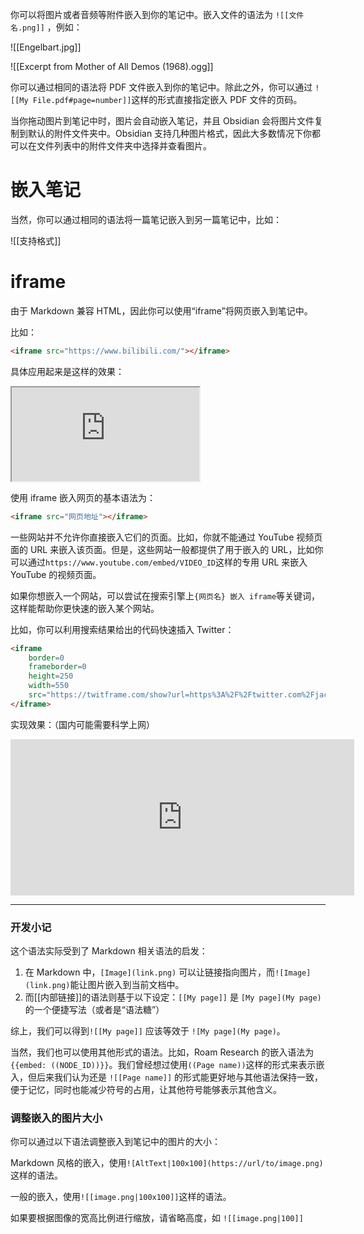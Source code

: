 你可以将图片或者音频等附件嵌入到你的笔记中。嵌入文件的语法为 `![[文件名.png]]` ，例如：

![[Engelbart.jpg]]

![[Excerpt from Mother of All Demos (1968).ogg]]

你可以通过相同的语法将 PDF 文件嵌入到你的笔记中。除此之外，你可以通过 `![[My File.pdf#page=number]]`这样的形式直接指定嵌入 PDF 文件的页码。

当你拖动图片到笔记中时，图片会自动嵌入笔记，并且 Obsidian 会将图片文件复制到默认的附件文件夹中。Obsidian 支持几种图片格式，因此大多数情况下你都可以在文件列表中的附件文件夹中选择并查看图片。

# 嵌入笔记

当然，你可以通过相同的语法将一篇笔记嵌入到另一篇笔记中，比如：

![[支持格式]]

# iframe

由于 Markdown 兼容 HTML，因此你可以使用“iframe”将网页嵌入到笔记中。

比如：

```html
<iframe src="https://www.bilibili.com/"></iframe>
```

具体应用起来是这样的效果：

<iframe src="https://www.bilibili.com/"></iframe>

使用 iframe 嵌入网页的基本语法为：

```html
<iframe src="网页地址"></iframe>
```

一些网站并不允许你直接嵌入它们的页面。比如，你就不能通过 YouTube 视频页面的 URL 来嵌入该页面。但是，这些网站一般都提供了用于嵌入的 URL，比如你可以通过`https://www.youtube.com/embed/VIDEO_ID`这样的专用 URL 来嵌入 YouTube 的视频页面。

如果你想嵌入一个网站，可以尝试在搜索引擎上`{网页名} 嵌入 iframe`等关键词，这样能帮助你更快速的嵌入某个网站。

比如，你可以利用搜索结果给出的代码快速插入 Twitter：

```html
<iframe
	border=0
	frameborder=0
	height=250
	width=550  
	src="https://twitframe.com/show?url=https%3A%2F%2Ftwitter.com%2Fjack%2Fstatus%2F20">
</iframe>
```

实现效果：（国内可能需要科学上网）

<iframe border=0 frameborder=0 height=250 width=550  
 src="https://twitframe.com/show?url=https%3A%2F%2Ftwitter.com%2Fjack%2Fstatus%2F20"></iframe>

--- 

### 开发小记

这个语法实际受到了 Markdown 相关语法的启发：
1. 在 Markdown 中，`[Image](link.png)` 可以让链接指向图片，而`![Image](link.png)`能让图片嵌入到当前文档中。
2. 而[[内部链接]]的语法则基于以下设定：`[[My page]]` 是 `[My page](My page)` 的一个便捷写法（或者是“语法糖”）

综上，我们可以得到`![[My page]]` 应该等效于 `![My page](My page)`。

当然，我们也可以使用其他形式的语法。比如，Roam Research 的嵌入语法为`{{embed: ((NODE_ID))}}`。我们曾经想过使用`((Page name))`这样的形式来表示嵌入，但后来我们认为还是 `![[Page name]]` 的形式能更好地与其他语法保持一致，便于记忆，同时也能减少符号的占用，让其他符号能够表示其他含义。

### 调整嵌入的图片大小

你可以通过以下语法调整嵌入到笔记中的图片的大小：

Markdown 风格的嵌入，使用`![AltText|100x100](https://url/to/image.png)`这样的语法。

一般的嵌入，使用`![[image.png|100x100]]`这样的语法。

如果要根据图像的宽高比例进行缩放，请省略高度，如 `![[image.png|100]]`